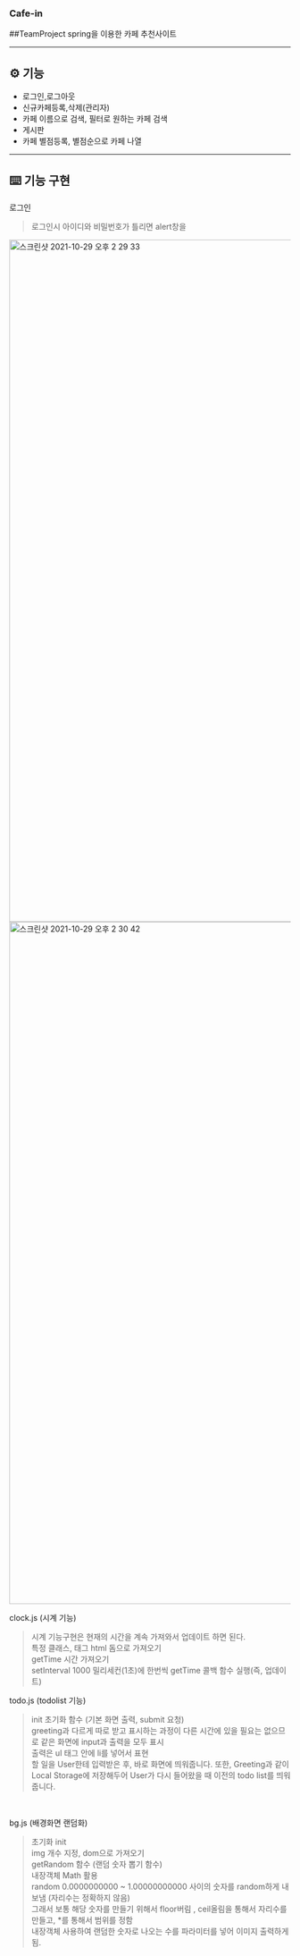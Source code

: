 

###  Cafe-in
##TeamProject
spring을 이용한 카페 추천사이트

<hr>

## ⚙ 기능

- 로그인,로그아웃 
- 신규카페등록,삭제(관리자)
- 카페 이름으로 검색, 필터로 원하는 카페 검색
- 게시판
- 카페 별점등록, 별점순으로 카페 나열
<hr>

## ⌨️ 기능 구현

로그인<br>
>로그인시 아이디와 비밀번호가 틀리면 alert창을<br>
<img width="1221" alt="스크린샷 2021-10-29 오후 2 29 33" src="https://user-images.githubusercontent.com/81973067/139380888-a3909789-eb7e-4468-8dcf-4717db4e0dba.png">

<img width="1221" alt="스크린샷 2021-10-29 오후 2 30 42" src="https://user-images.githubusercontent.com/81973067/139380944-fbea9d90-3cb1-4553-a8a5-2c901781d6fc.png">

clock.js (시계 기능)<br>
>시계 기능구현은 현재의 시간을 계속 가져와서 업데이트 하면 된다.<br>
>특정 클래스, 태그 html 돔으로 가져오기<br>
>getTime 시간 가져오기<br>
>setInterval 1000 밀리세컨(1초)에 한번씩 getTime 콜백 함수 실행(즉, 업데이트)<br>


todo.js (todolist 기능)<br>
>init 초기화 함수 (기본 화면 출력, submit 요청)<br>
>greeting과 다르게 따로 받고 표시하는 과정이 다른 시간에 있을 필요는 없으므로 같은 화면에 input과 출력을 모두 표시<br>
>출력은 ul 태그 안에 li를 넣어서 표현<br>
>할 일을 User한테 입력받은 후, 바로 화면에 띄워줍니다. 또한, Greeting과 같이 Local Storage에 저장해두어 User가 다시 들어왔을 때 이전의 todo list를 띄워줍니다.<br>
<br>

bg.js (배경화면 랜덤화)<br>
>초기화 init<br>
>img 개수 지정, dom으로 가져오기<br>
>getRandom 함수 (랜덤 숫자 뽑기 함수)<br>
>내장객체 Math 활용<br>
>random 0.0000000000 ~ 1.00000000000 사이의 숫자를 random하게 내보냄 (자리수는 정확하지 않음)<br>
>그래서 보통 해당 숫자를 만들기 위해서 floor버림 , ceil올림을 통해서 자리수를 만들고, *를 통해서 범위를 정함<br>
>내장객체 사용하여 랜덤한 숫자로 나오는 수를 파라미터를 넣어 이미지 출력하게됨.

